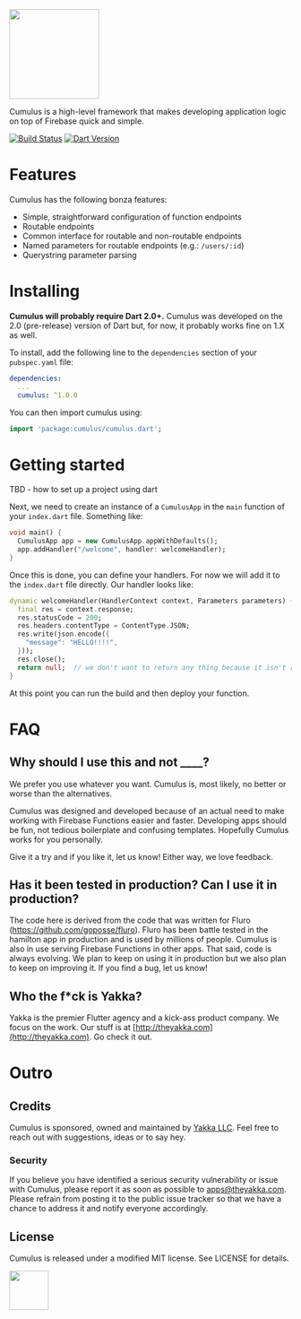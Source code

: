 
<img src="https://storage.googleapis.com/product-logos/logo_cumulus.png" align="center" width="160">

Cumulus is a high-level framework that makes developing application logic on top of Firebase quick and simple.

[![Build Status](https://travis-ci.org/theyakka/cumulus.svg?branch=master)](https://travis-ci.org/theyakka/cumulus)
[![Dart Version](https://img.shields.io/badge/Dart-2.0+-lightgrey.svg)](https://dartlang.org/)

# Features
Cumulus has the following bonza features:
- Simple, straightforward configuration of function endpoints
- Routable endpoints
- Common interface for routable and non-routable endpoints
- Named parameters for routable endpoints (e.g.: `/users/:id`)
- Querystring parameter parsing

# Installing

**Cumulus will probably require Dart 2.0+.** Cumulus was developed on the 2.0 (pre-release) version of Dart but, for now, it probably works fine on 1.X as well.

To install, add the following line to the `dependencies` section of your `pubspec.yaml` file:

```yaml
dependencies:
  ...
  cumulus: ^1.0.0

```

You can then import cumulus using:

```dart
import 'package:cumulus/cumulus.dart';
```

# Getting started

TBD - how to set up a project using dart

Next, we need to create an instance of a `CumulusApp` in the `main` function of your `index.dart` file. Something like:
```dart
void main() {
  CumulusApp app = new CumulusApp.appWithDefaults();
  app.addHandler("/welcome", handler: welcomeHandler);
}
```

Once this is done, you can define your handlers. For now we will add it to the `index.dart` file directly. Our handler looks like:
```dart
dynamic welcomeHandler(HandlerContext context, Parameters parameters) {
  final res = context.response;
  res.statusCode = 200;
  res.headers.contentType = ContentType.JSON;
  res.write(json.encode({
    "message": "HELLO!!!!",
  }));
  res.close();
  return null;  // we don't want to return any thing because it isn't routable and will be ignored
}
```

At this point you can run the build and then deploy your function.

# FAQ

## Why should I use this and not ____?

We prefer you use whatever you want. Cumulus is, most likely, no better or worse than the alternatives.

Cumulus was designed and developed because of an actual need to make working with Firebase Functions easier and faster. Developing apps should be fun, not tedious boilerplate and confusing templates. Hopefully Cumulus works for you personally.

Give it a try and if you like it, let us know! Either way, we love feedback.

## Has it been tested in production? Can I use it in production?

The code here is derived from the code that was written for Fluro (https://github.com/goposse/fluro). Fluro has been battle tested in the hamilton app in production and is used by millions of people. Cumulus is also in use serving Firebase Functions in other apps. That said, code is always evolving. We plan to keep on using it in production but we also plan to keep on improving it. If you find a bug, let us know!

## Who the f*ck is Yakka?

Yakka is the premier Flutter agency and a kick-ass product company. We focus on the work. Our stuff is at [http://theyakka.com](http://theyakka.com). Go check it out.

# Outro

## Credits

Cumulus is sponsored, owned and maintained by [Yakka LLC](http://theyakka.com). Feel free to reach out with suggestions, ideas or to say hey.

### Security

If you believe you have identified a serious security vulnerability or issue with Cumulus, please report it as soon as possible to apps@theyakka.com. Please refrain from posting it to the public issue tracker so that we have a chance to address it and notify everyone accordingly.

## License

Cumulus is released under a modified MIT license. See LICENSE for details.

<img src="https://storage.googleapis.com/yakka-logos/logo_wordmark.png" align="center" width="70">
